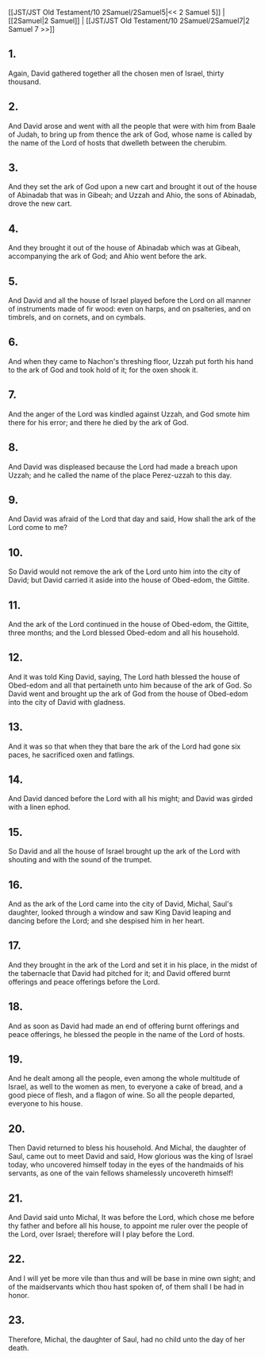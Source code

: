 [[JST/JST Old Testament/10 2Samuel/2Samuel5|<< 2 Samuel 5]] | [[2Samuel|2 Samuel]] | [[JST/JST Old Testament/10 2Samuel/2Samuel7|2 Samuel 7 >>]]
## 1.
Again, David gathered together all the chosen men of Israel, thirty thousand.
## 2.
And David arose and went with all the people that were with him from Baale of Judah, to bring up from thence the ark of God, whose name is called by the name of the Lord of hosts that dwelleth between the cherubim.
## 3.
And they set the ark of God upon a new cart and brought it out of the house of Abinadab that was in Gibeah; and Uzzah and Ahio, the sons of Abinadab, drove the new cart.
## 4.
And they brought it out of the house of Abinadab which was at Gibeah, accompanying the ark of God; and Ahio went before the ark.
## 5.
And David and all the house of Israel played before the Lord on all manner of instruments made of fir wood: even on harps, and on psalteries, and on timbrels, and on cornets, and on cymbals.
## 6.
And when they came to Nachon\'s threshing floor, Uzzah put forth his hand to the ark of God and took hold of it; for the oxen shook it.
## 7.
And the anger of the Lord was kindled against Uzzah, and God smote him there for his error; and there he died by the ark of God.
## 8.
And David was displeased because the Lord had made a breach upon Uzzah; and he called the name of the place Perez-uzzah to this day.
## 9.
And David was afraid of the Lord that day and said, How shall the ark of the Lord come to me?
## 10.
So David would not remove the ark of the Lord unto him into the city of David; but David carried it aside into the house of Obed-edom, the Gittite.
## 11.
And the ark of the Lord continued in the house of Obed-edom, the Gittite, three months; and the Lord blessed Obed-edom and all his household.
## 12.
And it was told King David, saying, The Lord hath blessed the house of Obed-edom and all that pertaineth unto him because of the ark of God. So David went and brought up the ark of God from the house of Obed-edom into the city of David with gladness.
## 13.
And it was so that when they that bare the ark of the Lord had gone six paces, he sacrificed oxen and fatlings.
## 14.
And David danced before the Lord with all his might; and David was girded with a linen ephod.
## 15.
So David and all the house of Israel brought up the ark of the Lord with shouting and with the sound of the trumpet.
## 16.
And as the ark of the Lord came into the city of David, Michal, Saul\'s daughter, looked through a window and saw King David leaping and dancing before the Lord; and she despised him in her heart.
## 17.
And they brought in the ark of the Lord and set it in his place, in the midst of the tabernacle that David had pitched for it; and David offered burnt offerings and peace offerings before the Lord.
## 18.
And as soon as David had made an end of offering burnt offerings and peace offerings, he blessed the people in the name of the Lord of hosts.
## 19.
And he dealt among all the people, even among the whole multitude of Israel, as well to the women as men, to everyone a cake of bread, and a good piece of flesh, and a flagon of wine. So all the people departed, everyone to his house.
## 20.
Then David returned to bless his household. And Michal, the daughter of Saul, came out to meet David and said, How glorious was the king of Israel today, who uncovered himself today in the eyes of the handmaids of his servants, as one of the vain fellows shamelessly uncovereth himself!
## 21.
And David said unto Michal, It was before the Lord, which chose me before thy father and before all his house, to appoint me ruler over the people of the Lord, over Israel; therefore will I play before the Lord.
## 22.
And I will yet be more vile than thus and will be base in mine own sight; and of the maidservants which thou hast spoken of, of them shall I be had in honor.
## 23.
Therefore, Michal, the daughter of Saul, had no child unto the day of her death.

